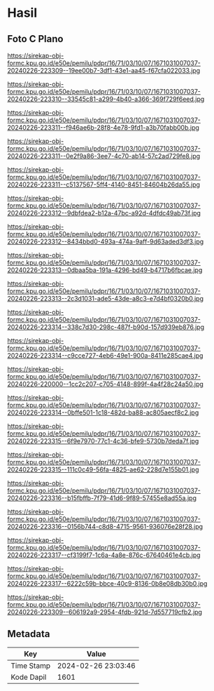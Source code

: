 # Hasil

## Foto C Plano

https://sirekap-obj-formc.kpu.go.id/e50e/pemilu/pdpr/16/71/03/10/07/1671031007037-20240226-223309--19ee00b7-3df1-43e1-aa45-f67cfa022033.jpg

https://sirekap-obj-formc.kpu.go.id/e50e/pemilu/pdpr/16/71/03/10/07/1671031007037-20240226-223310--33545c81-a299-4b40-a366-369f729f6eed.jpg

https://sirekap-obj-formc.kpu.go.id/e50e/pemilu/pdpr/16/71/03/10/07/1671031007037-20240226-223311--f946ae6b-28f8-4e78-9fd1-a3b70fabb00b.jpg

https://sirekap-obj-formc.kpu.go.id/e50e/pemilu/pdpr/16/71/03/10/07/1671031007037-20240226-223311--0e2f9a86-3ee7-4c70-ab14-57c2ad729fe8.jpg

https://sirekap-obj-formc.kpu.go.id/e50e/pemilu/pdpr/16/71/03/10/07/1671031007037-20240226-223311--c5137567-5ff4-4140-8451-84604b26da55.jpg

https://sirekap-obj-formc.kpu.go.id/e50e/pemilu/pdpr/16/71/03/10/07/1671031007037-20240226-223312--9dbfdea2-b12a-47bc-a92d-4dfdc49ab73f.jpg

https://sirekap-obj-formc.kpu.go.id/e50e/pemilu/pdpr/16/71/03/10/07/1671031007037-20240226-223312--8434bbd0-493a-474a-9aff-9d63aded3df3.jpg

https://sirekap-obj-formc.kpu.go.id/e50e/pemilu/pdpr/16/71/03/10/07/1671031007037-20240226-223313--0dbaa5ba-191a-4296-bd49-b4717b6fbcae.jpg

https://sirekap-obj-formc.kpu.go.id/e50e/pemilu/pdpr/16/71/03/10/07/1671031007037-20240226-223313--2c3d1031-ade5-43de-a8c3-e7d4bf0320b0.jpg

https://sirekap-obj-formc.kpu.go.id/e50e/pemilu/pdpr/16/71/03/10/07/1671031007037-20240226-223314--338c7d30-298c-487f-b90d-157d939eb876.jpg

https://sirekap-obj-formc.kpu.go.id/e50e/pemilu/pdpr/16/71/03/10/07/1671031007037-20240226-223314--c9cce727-4eb6-49e1-900a-8411e285cae4.jpg

https://sirekap-obj-formc.kpu.go.id/e50e/pemilu/pdpr/16/71/03/10/07/1671031007037-20240226-220000--1cc2c207-c705-4148-899f-4a4f28c24a50.jpg

https://sirekap-obj-formc.kpu.go.id/e50e/pemilu/pdpr/16/71/03/10/07/1671031007037-20240226-223314--0bffe501-1c18-482d-ba88-ac805aecf8c2.jpg

https://sirekap-obj-formc.kpu.go.id/e50e/pemilu/pdpr/16/71/03/10/07/1671031007037-20240226-223315--6f9e7970-77c1-4c36-bfe9-5730b7deda7f.jpg

https://sirekap-obj-formc.kpu.go.id/e50e/pemilu/pdpr/16/71/03/10/07/1671031007037-20240226-223315--111c0c49-56fa-4825-ae62-228d7e155b01.jpg

https://sirekap-obj-formc.kpu.go.id/e50e/pemilu/pdpr/16/71/03/10/07/1671031007037-20240226-223316--b15fbffb-7f79-41d6-9f89-57455e8ad55a.jpg

https://sirekap-obj-formc.kpu.go.id/e50e/pemilu/pdpr/16/71/03/10/07/1671031007037-20240226-223316--0156b744-c8d8-4715-9561-936076e28f28.jpg

https://sirekap-obj-formc.kpu.go.id/e50e/pemilu/pdpr/16/71/03/10/07/1671031007037-20240226-223317--cf3199f7-1c6a-4a8e-876c-67640461e4cb.jpg

https://sirekap-obj-formc.kpu.go.id/e50e/pemilu/pdpr/16/71/03/10/07/1671031007037-20240226-223317--6222c59b-bbce-40c9-8136-0b8e08db30b0.jpg

https://sirekap-obj-formc.kpu.go.id/e50e/pemilu/pdpr/16/71/03/10/07/1671031007037-20240226-223309--606192a9-2954-4fdb-921d-7d557719cfb2.jpg


## Metadata

| Key        | Value               |
| ---------- | ------------------- |
| Time Stamp | 2024-02-26 23:03:46 |
| Kode Dapil | 1601                |



